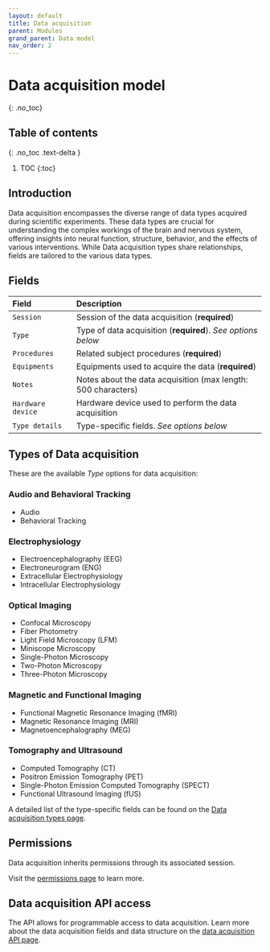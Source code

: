```yaml
---
layout: default
title: Data acquisition
parent: Modules
grand_parent: Data model
nav_order: 2
---
```


# Data acquisition model
{: .no_toc}

## Table of contents
{: .no_toc .text-delta }

1. TOC
{:toc}

## Introduction

Data acquisition encompasses the diverse range of data types acquired during scientific experiments. These data types are crucial for understanding the complex workings of the brain and nervous system, offering insights into neural function, structure, behavior, and the effects of various interventions. While Data acquisition types share relationships, fields are tailored to the various data types.

## Fields

| Field | Description |
|:------|:------------|
| `Session` | Session of the data acquisition (**required**) |
| `Type` | Type of data acquisition (**required**). *See options below* |
| `Procedures` | Related subject procedures (**required**) |
| `Equipments` | Equipments used to acquire the data (**required**) |
| `Notes` | Notes about the data acquisition (max length: 500 characters) |
| `Hardware device` | Hardware device used to perform the data acquisition |
| `Type details` | Type-specific fields. *See options below* |

## Types of Data acquisition

These are the available *Type* options for data acquisition:

### Audio and Behavioral Tracking
- Audio
- Behavioral Tracking

### Electrophysiology
- Electroencephalography (EEG)
- Electroneurogram (ENG)
- Extracellular Electrophysiology
- Intracellular Electrophysiology

### Optical Imaging
- Confocal Microscopy
- Fiber Photometry
- Light Field Microscopy (LFM)
- Miniscope Microscopy
- Single-Photon Microscopy
- Two-Photon Microscopy
- Three-Photon Microscopy

### Magnetic and Functional Imaging
- Functional Magnetic Resonance Imaging (fMRI)
- Magnetic Resonance Imaging (MRI)
- Magnetoencephalography (MEG)

### Tomography and Ultrasound
- Computed Tomography (CT)
- Positron Emission Tomography (PET)
- Single-Photon Emission Computed Tomography (SPECT)
- Functional Ultrasound Imaging (fUS)

A detailed list of the type-specific fields can be found on the [Data acquisition types page]({{"datamodel/schemas/experiment_data/"|absolute_url}}).

## Permissions

Data acquisition inherits permissions through its associated session.

Visit the [permissions page]({{"datamodel/permission/"|absolute_url}}) to learn more. 

## Data acquisition API access

The API allows for programmable access to data acquisition. Learn more about the data acquisition fields and data structure on the [data acquisition API page]({{"api/modules/experiment_data/"|absolute_url}}).
